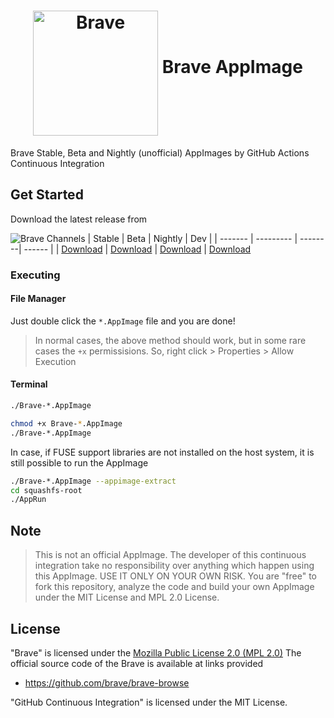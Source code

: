 <h1 align="center">
	<img src="https://brave.com/wp-content/uploads/2019/03/brave-logo.png" alt="Brave" height=200 align="middle">
	Brave AppImage
</h1>

Brave Stable, Beta and Nightly (unofficial) AppImages by GitHub Actions Continuous Integration

## Get Started

Download the latest release from

![Brave Channels](https://brave.com/wp-content/uploads/2019/03/release-channel-icons.png)
| Stable | Beta | Nightly | Dev |
| ------- | --------- | --------| ------ | 
| [Download](https://github.com/srevinsaju/Brave-AppImage/releases/tag/stable) | [Download](https://github.com/srevinsaju/Brave-AppImage/releases/tag/beta) | [Download](https://github.com/srevinsaju/Brave-AppImage/releases/tag/nightly) | [Download](https://github.com/srevinsaju/Brave-AppImage/releases/tag/dev)


### Executing
#### File Manager
Just double click the `*.AppImage` file and you are done!

> In normal cases, the above method should work, but in some rare cases
the `+x` permissisions. So, right click > Properties > Allow Execution

#### Terminal 
```bash
./Brave-*.AppImage
```
```bash
chmod +x Brave-*.AppImage
./Brave-*.AppImage
```

In case, if FUSE support libraries are not installed on the host system, it is 
still possible to run the AppImage

```bash
./Brave-*.AppImage --appimage-extract
cd squashfs-root
./AppRun
```

## Note
> This is not an official AppImage. The developer of this continuous integration
> take no responsibility over anything which happen using this AppImage. USE IT ONLY
> ON YOUR OWN RISK. You are "free" to fork this repository, analyze the code and
> build your own AppImage under the MIT License and MPL 2.0 License.

## License
"Brave" is licensed under the [Mozilla Public License 2.0  (MPL 2.0)](https://en.wikipedia.org/wiki/Mozilla_Public_License)
The official source code of the Brave is available at links provided 
* https://github.com/brave/brave-browse

"GitHub Continuous Integration" is licensed under the MIT License. 
